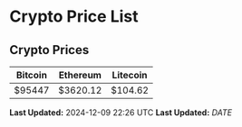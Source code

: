 # Crypto Price List

## Crypto Prices
| Bitcoin | Ethereum | Litecoin |
| ------- | -------- | -------- |
| $95447 | $3620.12 | $104.62 |
**Last Updated:** 2024-12-09 22:26 UTC
**Last Updated:** $DATE$
